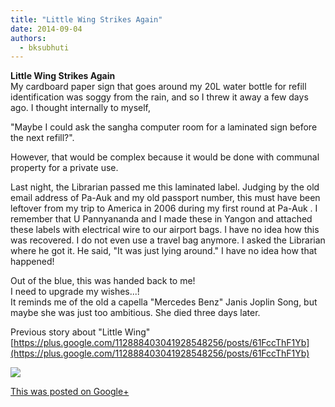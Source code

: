 ```yaml
---
title: "Little Wing Strikes Again"
date: 2014-09-04
authors: 
  - bksubhuti
---
```


**Little Wing Strikes Again**  
My cardboard paper sign that goes around my 20L water bottle for refill identification was soggy from the rain, and so I threw it away a few days ago. I thought internally to myself,  
  
"Maybe I could ask the sangha computer room for a laminated sign before the next refill?".  
  
However, that would be complex because it would be done with communal property for a private use.  
  
Last night, the Librarian passed me this laminated label. Judging by the old email address of Pa-Auk and my old passport number, this must have been leftover from my trip to America in 2006 during my first round at Pa-Auk . I remember that U Pannyananda and I made these in Yangon and attached these labels with electrical wire to our airport bags. I have no idea how this was recovered. I do not even use a travel bag anymore. I asked the Librarian where he got it. He said, "It was just lying around." I have no idea how that happened!  
  
Out of the blue, this was handed back to me!  
I need to upgrade my wishes...!  
It reminds me of the old a capella "Mercedes Benz" Janis Joplin Song, but maybe she was just too ambitious. She died three days later.  
  
Previous story about "Little Wing"  
[https://plus.google.com/112888403041928548256/posts/61FccThF1Yb](https://plus.google.com/112888403041928548256/posts/61FccThF1Yb) ﻿

![](https://lh3.googleusercontent.com/-uJBdg2s7Qrw/VAey2p9B-II/AAAAAAAAKN8/X0c0AMiLk1c/w506-h750/14%2B-%2B1)

[This was posted on Google+](https://plus.google.com/+BhikkhuSubhuti/posts/dEb1hLrLUQe)